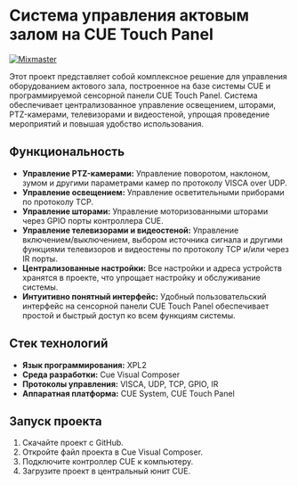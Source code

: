 # Система управления актовым залом на CUE Touch Panel

[![Mixmaster](https://img.shields.io/badge/Developed%20by-mixmaster-blue?style=for-the-badge)](https://github.com/mixma5ter)

Этот проект представляет собой комплексное решение для управления оборудованием актового зала, построенное на базе системы CUE и программируемой сенсорной панели CUE Touch Panel. Система обеспечивает централизованное управление освещением, шторами, PTZ-камерами, телевизорами и видеостеной, упрощая проведение мероприятий и повышая удобство использования.

## Функциональность

* **Управление PTZ-камерами:** Управление поворотом, наклоном, зумом и другими параметрами камер по протоколу VISCA over UDP.
* **Управление освещением:** Управление осветительными приборами по протоколу TCP.
* **Управление шторами:** Управление моторизованными шторами через GPIO порты контроллера CUE.
* **Управление телевизорами и видеостеной:** Управление включением/выключением, выбором источника сигнала и другими функциями телевизоров и видеостены по протоколу TCP и/или через IR порты. 
* **Централизованные настройки:** Все настройки и адреса устройств хранятся в проекте, что упрощает настройку и обслуживание системы.
* **Интуитивно понятный интерфейс:** Удобный пользовательский интерфейс на сенсорной панели CUE Touch Panel обеспечивает простой и быстрый доступ ко всем функциям системы.

## Стек технологий

* **Язык программирования:** XPL2
* **Среда разработки:** Cue Visual Composer
* **Протоколы управления:** VISCA, UDP, TCP, GPIO, IR
* **Аппаратная платформа:** CUE System, CUE Touch Panel

## Запуск проекта

1. Скачайте проект с GitHub.
2. Откройте файл проекта в Cue Visual Composer.
3. Подключите контроллер CUE к компьютеру.
4. Загрузите проект в центральный юнит CUE.
